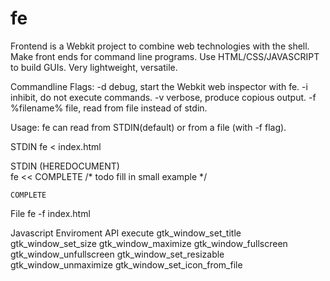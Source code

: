 # fe
Frontend is a Webkit project to combine web technologies with the shell. Make front ends for command line programs. Use HTML/CSS/JAVASCRIPT to build GUIs. Very lightweight, versatile.

Commandline Flags:
  -d            debug, start the Webkit web inspector with fe.
  -i            inhibit, do not execute commands.
  -v            verbose, produce copious output.
  -f %filename% file, read from file instead of stdin.

Usage:
  fe can read from STDIN(default) or from a file (with -f flag).
  
  STDIN
    fe < index.html
  
  STDIN (HEREDOCUMENT)  
    fe << COMPLETE
      /* todo
        fill in small example
      */
      
    COMPLETE
    
  File
    fe -f index.html
  
  
  Javascript Enviroment API
execute
gtk_window_set_title
gtk_window_set_size
gtk_window_maximize
gtk_window_fullscreen
gtk_window_unfullscreen
gtk_window_set_resizable
gtk_window_unmaximize
gtk_window_set_icon_from_file
  
